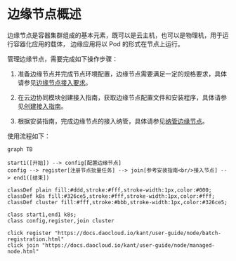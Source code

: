 # 边缘节点概述

边缘节点是容器集群组成的基本元素，既可以是云主机，也可以是物理机，用于运行容器化应用的载体，
边缘应用将以 Pod 的形式在节点上运行。

管理边缘节点，需要完成如下操作步骤：

1. 准备边缘节点并完成节点环境配置，边缘节点需要满足一定的规格要求，具体请参见[边缘节点接入要求](./join-rqmt.md)。

2. 在云边协同模块创建接入指南，获取边缘节点配置文件和安装程序，具体请参见[创建接入指南](./create-access-guide.md)。

3. 根据安装指南，完成边缘节点的接入纳管，具体请参见[纳管边缘节点](./access-guide.md)。

使用流程如下：

```mermaid
graph TB

start1([开始]) --> config[配置边缘节点]
config --> register[注册节点批量任务] --> join[参考安装指南<br/>接入节点] --> end1([结束])

classDef plain fill:#ddd,stroke:#fff,stroke-width:1px,color:#000;
classDef k8s fill:#326ce5,stroke:#fff,stroke-width:1px,color:#fff;
classDef cluster fill:#fff,stroke:#bbb,stroke-width:1px,color:#326ce5;

class start1,end1 k8s;
class config,register,join cluster

click register "https://docs.daocloud.io/kant/user-guide/node/batch-registration.html"
click join "https://docs.daocloud.io/kant/user-guide/node/managed-node.html"
```

